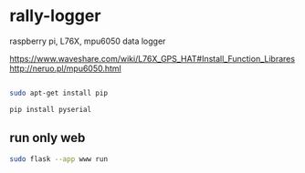 # rally-logger
raspberry pi, L76X, mpu6050 data logger

https://www.waveshare.com/wiki/L76X_GPS_HAT#Install_Function_Librares
http://neruo.pl/mpu6050.html

```bash

sudo apt-get install pip

pip install pyserial

```

## run only web

```sh
sudo flask --app www run
```